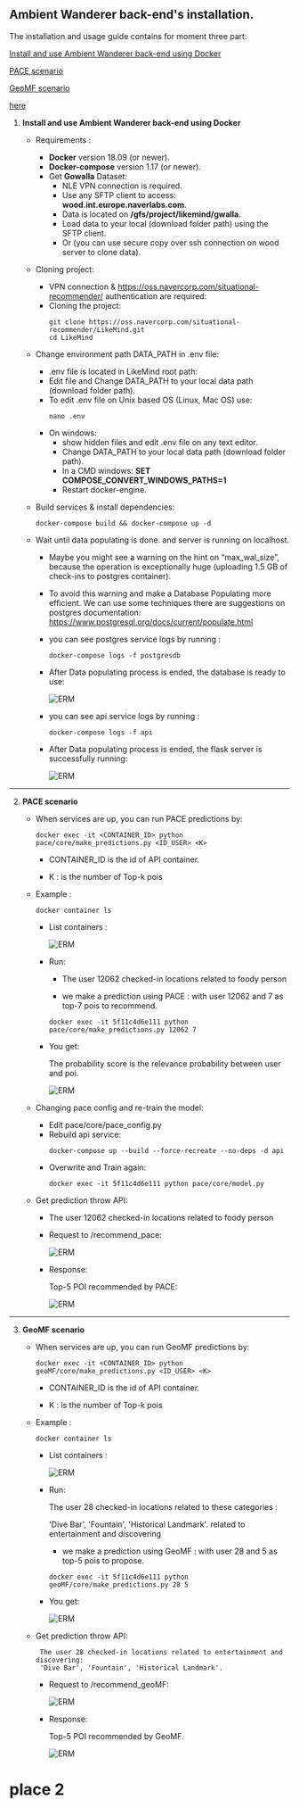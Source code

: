 ## Ambient Wanderer back-end's installation.
    
   The installation and usage guide contains for moment three part:
  
   [Install and use Ambient Wanderer back-end using Docker](#install-and-use-ambient-wanderer-back-end-using-docker)
   
   [PACE scenario](#pace-scenario)
   
   [GeoMF scenario](#geomf-scenario)
        
   [here](#place-2)    

1. **Install and use Ambient Wanderer back-end using Docker**

    - Requirements : 
        - **Docker** version 18.09 (or newer).
        - **Docker-compose** version 1.17 (or newer).
        - Get **Gowalla** Dataset:
            - NLE VPN connection is required.
            - Use any SFTP client to access:  **wood.int.europe.naverlabs.com**.
            - Data is located on **/gfs/project/likemind/gwalla**. 
            - Load data to your local (download folder path) using the SFTP client. 
            - Or (you can use secure copy over ssh connection on wood server to clone data).
            
    - Cloning project:
        - VPN connection & https://oss.navercorp.com/situational-recommender/ authentication are required:
        - Cloning the project: 
            ```
            git clone https://oss.navercorp.com/situational-recommender/LikeMind.git
            cd LikeMind
            ```
     
    - Change environment path DATA_PATH in .env file:
        - .env file is located in LikeMind root path:
        - Edit file and Change DATA_PATH to your local data path (download folder path).
        - To edit .env file on Unix based OS (Linux, Mac OS) use:
            ```
            nano .env
            ```
        - On windows: 
            - show hidden files and edit .env file on any text editor.
            - Change DATA_PATH to your local data path (download folder path).
            - In a CMD windows: **SET COMPOSE_CONVERT_WINDOWS_PATHS=1**
            - Restart docker-engine.
    
    - Build services & install dependencies:
        ```
        docker-compose build && docker-compose up -d
        ```
    - Wait until data populating is done. and server is running on localhost.
        -  Maybe you might see a warning on the hint on “max_wal_size”, because the operation is exceptionally huge (uploading 1.5 GB of check-ins to postgres container). 
        -  To avoid this warning and make a Database Populating more efficient. We can use some techniques there are suggestions on postgres documentation:
        https://www.postgresql.org/docs/current/populate.html
    
        - you can see postgres service logs by running :
    
            ```
            docker-compose logs -f postgresdb
            ```
        - After Data populating process is ended, the database is ready to use: 
        
          ![ERM](docs/pgsql_logs.png)
        
        - you can see api service logs by running :
            ```
            docker-compose logs -f api
            ```
        - After Data populating process is ended, the flask server is successfully running: 
        
          ![ERM](docs/api_logs.png)
---

2. **PACE scenario**
    
   - When services are up, you can run PACE predictions by:
    
        ```
        docker exec -it <CONTAINER_ID> python pace/core/make_predictions.py <ID_USER> <K>
        ```
        - CONTAINER_ID is the id of API container.
    
        - K : is the number of Top-k pois 
    
    
   - Example :
        ```
        docker container ls
        ```
        - List containers :
        
          ![ERM](docs/container_id.png)
        
        - Run:
            - The user 12062 checked-in locations related to foody person 
            
            - we make a prediction using PACE : with user 12062 and 7 as top-7 pois to recommend.
            
            ```
            docker exec -it 5f11c4d6e111 python pace/core/make_predictions.py 12062 7
            ```
       - You get:
       
          The probability score is the relevance probability between user and poi.
          
            ![ERM](docs/pace_output_cli.png)
            
   - Changing pace config and re-train the model:
        - Edit pace/core/pace_config.py
        - Rebuild api service:
            ```
            docker-compose up --build --force-recreate --no-deps -d api
            ```
        - Overwrite and Train again:
            ```
            docker exec -it 5f11c4d6e111 python pace/core/model.py
            ```
   - Get prediction throw API:
        - The user 12062 checked-in locations related to foody person
        
        - Request to /recommend_pace:
        
            ![ERM](docs/pace_input_api.png)
            
        - Response:
            
            Top-5 POI recommended by PACE:
            
            ![ERM](docs/pace_output_api.png)

---
3. **GeoMF scenario**

    - When services are up, you can run GeoMF predictions by:
    
        ```
        docker exec -it <CONTAINER_ID> python geoMF/core/make_predictions.py <ID_USER> <K>
        ```
        - CONTAINER_ID is the id of API container.
    
        - K : is the number of Top-k pois 
    
    
   - Example :
        ```
        docker container ls
        ```
        - List containers :
        
          ![ERM](docs/container_id.png)
        
        - Run:
        
            The user 28 checked-in locations related to these categories : 
            
            'Dive Bar', 'Fountain', 'Historical Landmark'. related to entertainment and discovering
            
            - we make a prediction using GeoMF : with user 28 and 5 as top-5 pois to propose.
            
            ```
            docker exec -it 5f11c4d6e111 python geoMF/core/make_predictions.py 28 5
            ```
       - You get:
            
            ![ERM](docs/geomf_output_cli.png)
            

   - Get prediction throw API:
   
          The user 28 checked-in locations related to entertainment and discovering: 
          'Dive Bar', 'Fountain', 'Historical Landmark'.  
        - Request to /recommend_geoMF:
        
            ![ERM](docs/geomf_input.png)
            
        - Response:
            
            Top-5 POI recommended by GeoMF.
            
            ![ERM](docs/geoMf_output.png)


# place 2
